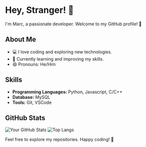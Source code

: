 # Hey, Stranger! 👋

I'm Marc, a passionate developer. Welcome to my GitHub profile! 🚀

## About Me

- 💻 I love coding and exploring new technologies.
- 🌱 Currently learning and improving my skills.
- 😄 Pronouns: He/Him

## Skills

- **Programming Languages:** Python, Javascript, C/C++
- **Database:** MySQL
- **Tools:** Git, VSCode

## GitHub Stats

![Your GitHub Stats](https://github-readme-stats.vercel.app/api?username=elmarcsalvador&show_icons=true&theme=midnight-purple)
![Top Langs](https://github-readme-stats.vercel.app/api/top-langs/?username=elmarcsalvador&layout=donut&theme=midnight-purple)

Feel free to explore my repositories. Happy coding! 🚀

